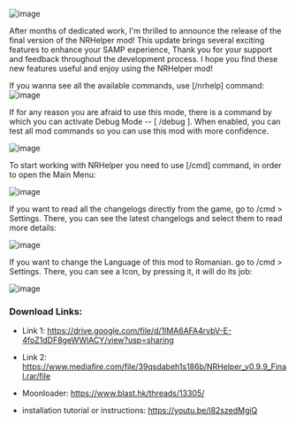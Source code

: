 ![image](https://github.com/user-attachments/assets/218a1e6d-09af-4e90-a817-7c94e6758219)



After months of dedicated work, I'm thrilled to announce the release of the final version of the NRHelper mod! This update brings several exciting features to enhance your SAMP experience, Thank you for your support and feedback throughout the development process. I hope you find these new features useful and enjoy using the NRHelper mod!


If you wanna see all the available commands, use [/nrhelp] command:
![image](https://github.com/user-attachments/assets/ef088221-a11e-47d1-9c58-3555490cc2da)


If for any reason you are afraid to use this mode, there is a command by which you can activate Debug Mode -- [ /debug ]. When enabled, you can test all mod commands so you can use this mod with more confidence.

![image](https://github.com/user-attachments/assets/07a0c1e8-582c-43e9-af55-ff97321f0bea)


To start working with NRHelper you need to use [/cmd] command, in order to open the Main Menu:

![image](https://github.com/user-attachments/assets/8750143c-1312-4e54-bd3a-52352c11182b)


If you want to read all the changelogs directly from the game, go to /cmd > Settings. There, you can see the latest changelogs and select them to read more details:

![image](https://github.com/user-attachments/assets/8836bda1-fb89-44d4-a9d8-48984461ba7c)


If you want to change the Language of this mod to Romanian. go to /cmd > Settings. There, you can see a Icon, by pressing it, it will do its job:

![image](https://github.com/user-attachments/assets/5d4dfa4e-5b3c-48c5-ba05-0e9e149a1a94)


### Download Links: 

- Link 1: https://drive.google.com/file/d/1lMA6AFA4rvbV-E-4foZ1dDF8geWWlACY/view?usp=sharing

- Link 2: https://www.mediafire.com/file/39qsdabeh1s186b/NRHelper_v0.9.9_Final.rar/file

- Moonloader: https://www.blast.hk/threads/13305/

- installation tutorial or instructions: https://youtu.be/l82szedMgiQ
